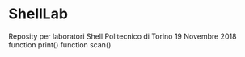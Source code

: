 # ShellLab
Reposity per laboratori Shell Politecnico di Torino 19 Novembre 2018
function print()
function scan()